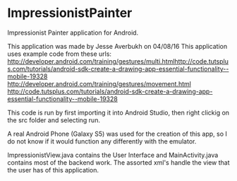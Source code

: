 # ImpressionistPainter

Impressionist Painter application for Android.

This application was made by Jesse Averbukh on 04/08/16 This application uses example code from these urls:
http://developer.android.com/training/gestures/multi.htmlhttp://code.tutsplus.com/tutorials/android-sdk-create-a-drawing-app-essential-functionality--mobile-19328
http://developer.android.com/training/gestures/movement.html
http://code.tutsplus.com/tutorials/android-sdk-create-a-drawing-app-essential-functionality--mobile-19328


This code is run by first importing it into Android Studio, then right clickig on the src folder and selecting run.

A real Android Phone (Galaxy S5) was used for the creation of this app, so I do not know if it would function any differently with the emulator.

ImpressionistView.java contains the User Interface and MainActivity.java contains most of the backend work. The assorted xml's handle the view that the user has of this application.
